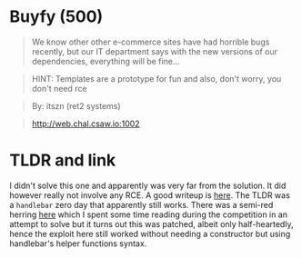 # Buyfy (500)

>We know other other e-commerce sites have had horrible bugs recently, but our IT department says with the new versions of our dependencies, everything will be fine...

>HINT: Templates are a prototype for fun and also, don't worry, you don't need rce

>By: itszn (ret2 systems)

>http://web.chal.csaw.io:1002

# TLDR and link

I didn't solve this one and apparently was very far from the solution. It did however really not involve any RCE. A good writeup is [here](https://github.com/terjanq/Flag-Capture/tree/master/CSAW%20CTF%20Qualification%20Round%202019/buyify#buyify-web-500-15-solves-by-terjanq). The TLDR was a ```handlebar``` zero day that apparently still works. There was a semi-red herring [here](http://mahmoudsec.blogspot.com/2019/04/handlebars-template-injection-and-rce.html) which I spent some time reading during the competition in an attempt to solve but it turns out this was patched, albeit only half-heartedly, hence the exploit here still worked without needing a constructor but using handlebar's helper functions syntax.
